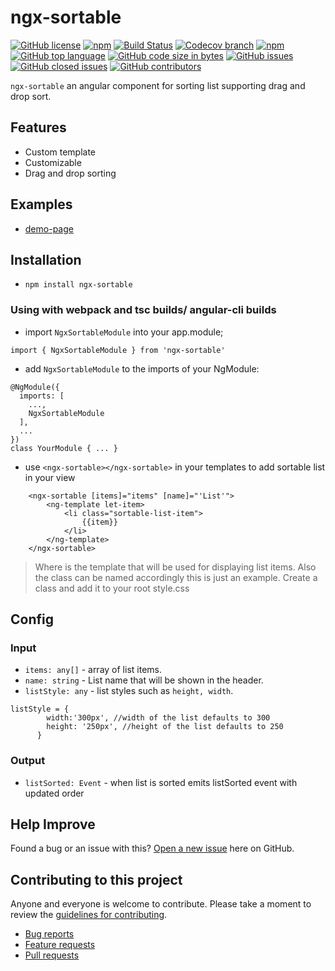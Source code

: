 # ngx-sortable

[![GitHub license](https://img.shields.io/github/license/manishjanky/ngx-sortable.svg)](https://github.com/me-and/mdf/blob/master/LICENSE)
[![npm](https://img.shields.io/npm/v/ngx-sortable.svg)]()
[![Build Status](https://travis-ci.org/manishjanky/ngx-sortable.svg?branch=master)](https://travis-ci.org/manishjanky/ngx-sortable)
[![Codecov branch](https://codecov.io/gh/manishjanky/ngx-sortable/branch/master/graphs/badge.svg)]()
[![npm](https://img.shields.io/npm/dt/ngx-sortable.svg)]()
[![GitHub top language](https://img.shields.io/github/languages/top/manishjanky/ngx-sortable.svg)]()
[![GitHub code size in bytes](https://img.shields.io/github/languages/code-size/manishjanky/ngx-sortable.svg)]()
[![GitHub issues](https://img.shields.io/github/issues/manishjanky/ngx-sortable.svg)]()
[![GitHub closed issues](https://img.shields.io/github/issues-closed/manishjanky/ngx-sortable.svg)]()
[![GitHub contributors](https://img.shields.io/github/contributors/manishjanky/ngx-sortable.svg)]()

`ngx-sortable` an angular component for sorting list supporting drag and drop sort.

## Features
* Custom template
* Customizable
* Drag and drop sorting

## Examples

* [demo-page](https://manishjanky.github.io/ngx-sortable/)

## Installation

* `npm install ngx-sortable`

### Using with webpack and tsc builds/ angular-cli builds

* import `NgxSortableModule` into your app.module;
````
import { NgxSortableModule } from 'ngx-sortable'
````
* add `NgxSortableModule` to the imports of your NgModule:
`````
@NgModule({
  imports: [
    ...,
    NgxSortableModule
  ],
  ...
})
class YourModule { ... }
`````

* use `<ngx-sortable></ngx-sortable>` in your templates to add sortable list in your view

````
    <ngx-sortable [items]="items" [name]="'List'">
        <ng-template let-item>
            <li class="sortable-list-item">
                {{item}}
            </li>
        </ng-template>
    </ngx-sortable>
````

> Where <ng-template></ng-template> is the template that will be used for displaying list items. Also the class can be named accordingly this is just an example. Create a class and add it to your root style.css



## Config

### Input

* `items: any[]` - array of list items.
* `name: string` - List name that will be shown in the header.
* `listStyle: any` - list styles such as `height, width`.
````
listStyle = {
        width:'300px', //width of the list defaults to 300
        height: '250px', //height of the list defaults to 250
      }
````

### Output

* `listSorted: Event` - when list is sorted emits listSorted event with updated order

## Help Improve

Found a bug or an issue with this? [Open a new issue](https://github.com/manishjanky/ngx-sortable/issues) here on GitHub.

## Contributing to this project

Anyone and everyone is welcome to contribute. Please take a moment to
review the [guidelines for contributing](CONTRIBUTING.md).

* [Bug reports](CONTRIBUTING.md#bugs)
* [Feature requests](CONTRIBUTING.md#features)
* [Pull requests](CONTRIBUTING.md#pull-requests)
